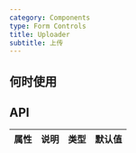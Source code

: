 ```yaml
---
category: Components
type: Form Controls
title: Uploader
subtitle: 上传
---
```



## 何时使用


## API



属性 | 说明 | 类型 | 默认值
-----|-----|-----|------

